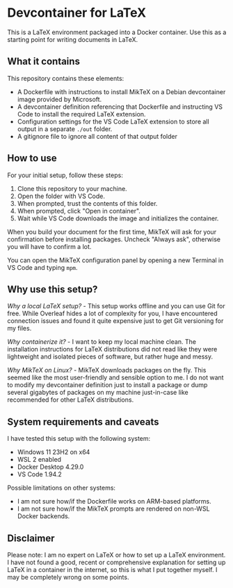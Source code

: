 # Devcontainer for LaTeX

This is a LaTeX environment packaged into a Docker container.
Use this as a starting point for writing documents in LaTeX.

## What it contains

This repository contains these elements:

- A Dockerfile with instructions to install MikTeX on a Debian devcontainer image provided by Microsoft.
- A devcontainer definition referencing that Dockerfile and instructing VS Code to install the required LaTeX extension.
- Configuration settings for the VS Code LaTeX extension to store all output in a separate `./out` folder.
- A gitignore file to ignore all content of that output folder

## How to use

For your initial setup, follow these steps:

1. Clone this repository to your machine.
2. Open the folder with VS Code.
3. When prompted, trust the contents of this folder.
4. When prompted, click "Open in container".
5. Wait while VS Code downloads the image and initializes the container.

When you build your document for the first time, MikTeX will ask for your confirmation before installing packages.
Uncheck "Always ask", otherwise you will have to confirm a lot.

You can open the MikTeX configuration panel by opening a new Terminal in VS Code and typing `mpm`.

## Why use this setup?

*Why a local LaTeX setup?* - This setup works offline and you can use Git for free. While Overleaf hides a lot of complexity for you, I have encountered connection issues and found it quite expensive just to get Git versioning for my files.

*Why containerize it?* - I want to keep my local machine clean. The installation instructions for LaTeX distributions did not read like they were lightweight and isolated pieces of software, but rather huge and messy.

*Why MikTeX on Linux?* - MikTeX downloads packages on the fly. This seemed like the most user-friendly and sensible option to me. I do not want to modify my devcontainer definition just to install a package or dump several gigabytes of packages on my machine just-in-case like recommended for other LaTeX distributions.

## System requirements and caveats

I have tested this setup with the following system:

- Windows 11 23H2 on x64
- WSL 2 enabled
- Docker Desktop 4.29.0
- VS Code 1.94.2

Possible limitations on other systems:

- I am not sure how/if the Dockerfile works on ARM-based platforms.
- I am not sure how/if the MikTeX prompts are rendered on non-WSL Docker backends.

## Disclaimer

Please note: I am no expert on LaTeX or how to set up a LaTeX environment. I have not found a good, recent or comprehensive explanation for setting up LaTeX in a container in the internet, so this is what I put together myself. I may be completely wrong on some points.
